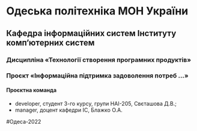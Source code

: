 # Одеська політехніка МОН України
## Кафедра інформаційних систем Інституту комп’ютерних систем
### Дисципліна «Технології створення програмних продуктів»
### Проєкт «Інформаційна підтримка задоволення потреб ...»
#### Проєктна команда
<ul>
    <li>developer, студент 3-го курсу, групи НАІ-205, Свєташова Д.В.;</li>
    <li>manager, доцент кафедри ІС, Блажко О.А.</li>
</ul>
#Одеса-2022
